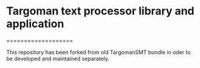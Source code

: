 <!--
   Targoman: A robust Machine Translation framework

   Copyright 2014-2018 by ITRC <http://itrc.ac.ir>

   This file is part of Targoman.

   Targoman is free software: you can redistribute it and/or modify
   it under the terms of the GNU Lesser General Public License as published
   by the Free Software Foundation, either version 3 of the License, or
   (at your option) any later version.

   Targoman is distributed in the hope that it will be useful,
   but WITHOUT ANY WARRANTY; without even the implied warranty of
   MERCHANTABILITY or FITNESS FOR A PARTICULAR PURPOSE.  See the
   GNU Lesser General Public License for more details.
   You should have received a copy of the GNU Lesser General Public License
   along with Targoman. If not, see <http://www.gnu.org/licenses/>.

                                                                             -->
#  Targoman text processor library and application
===================

This repository has been forked from old TargomanSMT bundle in oder to be developed and maintained separately.
